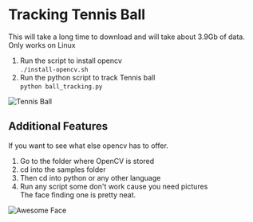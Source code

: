 # Tracking Tennis Ball  

This will take a long time to download and will take about 3.9Gb of data.  Only works on Linux

1. Run the script to install opencv  
	```./install-opencv.sh```  
2. Run the python script to track Tennis ball  
	```python ball_tracking.py```  

![Tennis Ball](https://github.com/justindstewart/TitanRover17/tree/v1/TennisTracking/pics/ball.png?raw=true "Ball Tracking")

## Additional Features  
If you want to see what else opencv has to offer.  

1. Go to the folder where OpenCV is stored  
2. cd into the samples folder  
3. Then cd into python or any other language  
4. Run any script some don't work cause you need pictures  
	The face finding one is pretty neat.

![Awesome Face](https://github.com/justindstewart/TitanRover17/tree/v1/TennisTracking/pics/facedetect.png?raw=true "Facedetect")
